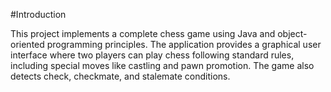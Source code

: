 #Introduction

This project implements a complete chess game using Java and object-oriented programming principles.
The application provides a graphical user interface where two players can play chess following standard rules,
including special moves like castling and pawn promotion. The game also detects check, checkmate, and stalemate conditions.
